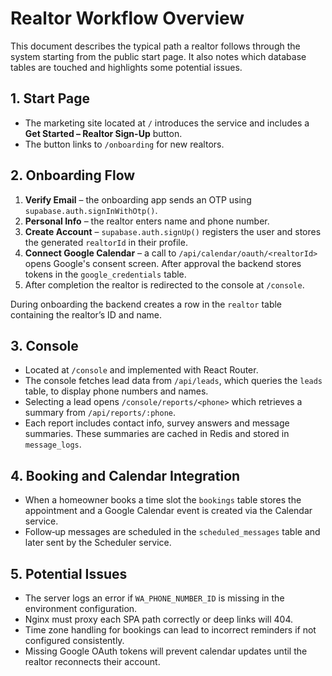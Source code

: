 # Realtor Workflow Overview

This document describes the typical path a realtor follows through the system starting from the public start page. It also notes which database tables are touched and highlights some potential issues.

## 1. Start Page
- The marketing site located at `/` introduces the service and includes a **Get Started – Realtor Sign-Up** button.
- The button links to `/onboarding` for new realtors.

## 2. Onboarding Flow
1. **Verify Email** – the onboarding app sends an OTP using `supabase.auth.signInWithOtp()`.
2. **Personal Info** – the realtor enters name and phone number.
3. **Create Account** – `supabase.auth.signUp()` registers the user and stores the generated `realtorId` in their profile.
4. **Connect Google Calendar** – a call to `/api/calendar/oauth/<realtorId>` opens Google's consent screen. After approval the backend stores tokens in the `google_credentials` table.
5. After completion the realtor is redirected to the console at `/console`.

During onboarding the backend creates a row in the `realtor` table containing the realtor’s ID and name.

## 3. Console
- Located at `/console` and implemented with React Router.
- The console fetches lead data from `/api/leads`, which queries the `leads` table, to display phone numbers and names.
- Selecting a lead opens `/console/reports/<phone>` which retrieves a summary from `/api/reports/:phone`.
- Each report includes contact info, survey answers and message summaries. These summaries are cached in Redis and stored in `message_logs`.

## 4. Booking and Calendar Integration
- When a homeowner books a time slot the `bookings` table stores the appointment and a Google Calendar event is created via the Calendar service.
- Follow‑up messages are scheduled in the `scheduled_messages` table and later sent by the Scheduler service.

## 5. Potential Issues
 - The server logs an error if `WA_PHONE_NUMBER_ID` is missing in the environment configuration.
- Nginx must proxy each SPA path correctly or deep links will 404.
- Time zone handling for bookings can lead to incorrect reminders if not configured consistently.
- Missing Google OAuth tokens will prevent calendar updates until the realtor reconnects their account.

